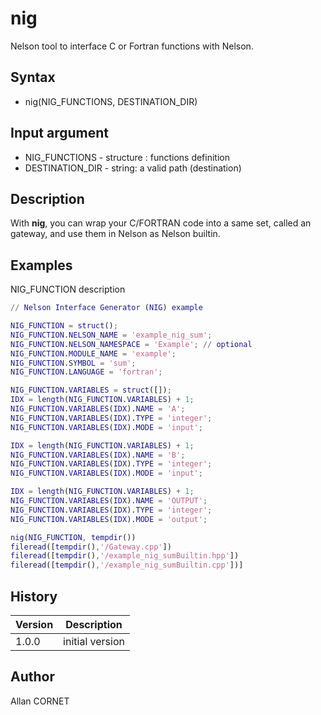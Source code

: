 

# nig

Nelson tool to interface C or Fortran functions with Nelson.

## Syntax

- nig(NIG_FUNCTIONS, DESTINATION_DIR)

## Input argument

 - NIG_FUNCTIONS - structure : functions definition
 - DESTINATION_DIR - string: a valid path (destination)

## Description


  <p>With <b>nig</b>, you can wrap your C/FORTRAN code into a same set, called an gateway, and use them in Nelson as Nelson builtin.</p>


## Examples

NIG_FUNCTION description
```matlab
// Nelson Interface Generator (NIG) example

NIG_FUNCTION = struct();
NIG_FUNCTION.NELSON_NAME = 'example_nig_sum';
NIG_FUNCTION.NELSON_NAMESPACE = 'Example'; // optional
NIG_FUNCTION.MODULE_NAME = 'example';
NIG_FUNCTION.SYMBOL = 'sum';
NIG_FUNCTION.LANGUAGE = 'fortran';

NIG_FUNCTION.VARIABLES = struct([]);
IDX = length(NIG_FUNCTION.VARIABLES) + 1;
NIG_FUNCTION.VARIABLES(IDX).NAME = 'A';
NIG_FUNCTION.VARIABLES(IDX).TYPE = 'integer';
NIG_FUNCTION.VARIABLES(IDX).MODE = 'input';

IDX = length(NIG_FUNCTION.VARIABLES) + 1;
NIG_FUNCTION.VARIABLES(IDX).NAME = 'B';
NIG_FUNCTION.VARIABLES(IDX).TYPE = 'integer';
NIG_FUNCTION.VARIABLES(IDX).MODE = 'input';

IDX = length(NIG_FUNCTION.VARIABLES) + 1;
NIG_FUNCTION.VARIABLES(IDX).NAME = 'OUTPUT';
NIG_FUNCTION.VARIABLES(IDX).TYPE = 'integer';
NIG_FUNCTION.VARIABLES(IDX).MODE = 'output';
```
```matlab
nig(NIG_FUNCTION, tempdir())
fileread([tempdir(),'/Gateway.cpp'])
fileread([tempdir(),'/example_nig_sumBuiltin.hpp'])
fileread([tempdir(),'/example_nig_sumBuiltin.cpp'])]
```

## History

|Version|Description|
|------|------|
|1.0.0|initial version|


## Author

Allan CORNET



